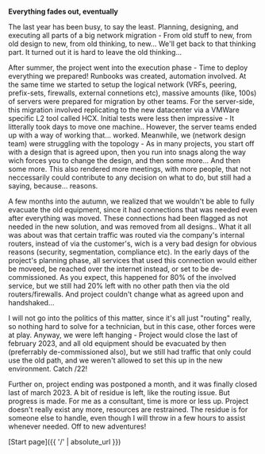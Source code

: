 **Everything fades out, eventually**

The last year has been busy, to say the least. Planning, designing, and executing all parts of a big network migration - From old stuff to new, from old design to new, from old thinking, to new... We'll get back to that thinking part. It turned out it is hard to leave the old thinking...

After summer, the project went into the execution phase - Time to deploy everything we prepared! Runbooks was created, automation involved. At the same time we started to setup the logical network (VRFs, peering, prefix-sets, firewalls, external connetions etc), massive amounts (like, 100s) of servers were prepared for migration by other teams. For the server-side, this migration involved replicating to the new datacenter via a VMWare specific L2 tool called HCX. Initial tests were less then impressive - It litterally took days to move one machine.. However, the server teams ended up with a way of working that... worked. Meanwhile, we (network design team) were struggling with the topology - As in many projects, you start off with a design that is agreed upon, then you run into snags along the way wich forces you to change the design, and then some more... And then some more. This also rendered more meetings, with more people, that not neccessarily could contribute to any decision on what to do, but still had a saying, because... reasons. 

A few months into the autumn, we realized that we wouldn't be able to fully evacuate the old equipment, since it had connections that was needed even after everything was moved. These connections had been flagged as not needed in the new solution, and was removed from all designs.. What it all was about was that certain traffic was routed via the company's internal routers, instead of via the customer's, wich is a very bad design for obvious reasons (security, segmentation, compliance etc). In the early days of the project's planning phase, all services that used this connection would either be moveed, be reached over the internet instead, or set to be de-commissioned. As you expect, this happened for 80% of the involved service, but we still had 20% left with no other path then via the old routers/firewalls. And project couldn't change what as agreed upon and handshaked... 

I will not go into the politics of this matter, since it's all just "routing" really, so nothing hard to solve for a technician, but in this case, other forces were at play. Anyway, we were left hanging - Project would close the last of february 2023, and all old equipment should be evacuated by then (preferrably de-commissioned also), but we still had traffic that only could use the old path, and we weren't allowed to set this up in the new environment. Catch /22!

Further on, project ending was postponed a month, and it was finally closed last of march 2023. A bit of residue is left, like the routing issue. But progress is made. For me as a consultant, time is more or less up. Project doesn't really exist any more, resources are restrained. The residue is for someone else to handle, even though I will throw in a few hours to assist whenever needed. Off to new adventures!

[Start page]({{ '/' | absolute_url }})